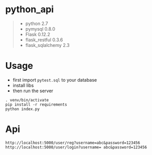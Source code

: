 # python_api

> - python 2.7
> - pymysql 0.8.0
> - Flask 0.12.2
> - flask_restful 0.3.6
> - flask_sqlalchemy 2.3

# Usage

* first import `pytest.sql` to your database
* install libs
* then run the server

~~~
. venv/bin/activate
pip install -r requirements
python index.py
~~~

# Api

~~~
http://localhost:5000/user/reg?username=abc&password=123456
http://localhost:5000/user/login?username= abc&password=123456
~~~

